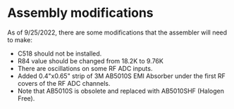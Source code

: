 # Assembly modifications

As of 9/25/2022, there are some modifications that the assembler will need to make:

* C518 should not be installed.
* R84 value should be changed from 18.2K to 9.76K
* There are oscillations on some RF ADC inputs.
* Added 0.4"x0.65" strip of 3M AB5010S EMI Absorber under the first RF covers of the RF ADC channels.
* Note that AB5010S is obsolete and replaced with AB5010SHF (Halogen Free).
